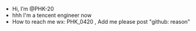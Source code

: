 - Hi, I’m @PHK-20
- hhh I'm a tencent engineer now 
- How to reach me wx: PHK_0420 , Add me please post "github: reason"

<!---
PHK-20/PHK-20 is a ✨ special ✨ repository because its `README.md` (this file) appears on your GitHub profile.
You can click the Preview link to take a look at your changes.
--->
